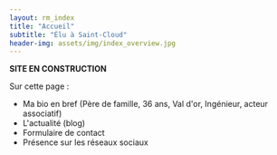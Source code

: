 ```yaml
---
layout: rm_index
title: "Accueil"
subtitle: "Élu à Saint-Cloud"
header-img: assets/img/index_overview.jpg
---
```


**SITE EN CONSTRUCTION**

Sur cette page :
* Ma bio en bref (Père de famille, 36 ans, Val d'or, Ingénieur, acteur associatif)
* L'actualité (blog)
* Formulaire de contact
* Présence sur les réseaux sociaux

